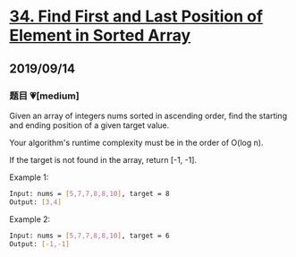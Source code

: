 # [34. Find First and Last Position of Element in Sorted Array](https://leetcode.com/problems/find-first-and-last-position-of-element-in-sorted-array/)

## 2019/09/14

### 题目 💗[medium]

Given an array of integers nums sorted in ascending order, find the starting and ending position of a given target value.

Your algorithm's runtime complexity must be in the order of O(log n).

If the target is not found in the array, return [-1, -1].

Example 1:

```bash
Input: nums = [5,7,7,8,8,10], target = 8
Output: [3,4]
```

Example 2:

```bash
Input: nums = [5,7,7,8,8,10], target = 6
Output: [-1,-1]
```
